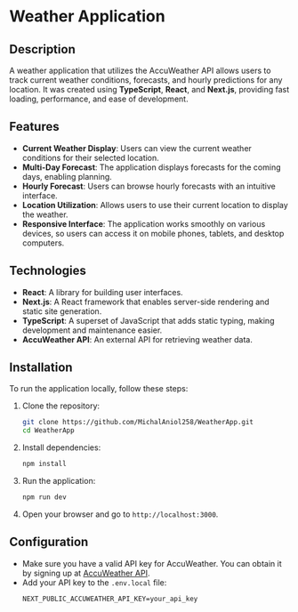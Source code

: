 # Weather Application

## Description
A weather application that utilizes the AccuWeather API allows users to track current weather conditions, forecasts, and hourly predictions for any location. It was created using **TypeScript**, **React**, and **Next.js**, providing fast loading, performance, and ease of development.

## Features
- **Current Weather Display**: Users can view the current weather conditions for their selected location.
- **Multi-Day Forecast**: The application displays forecasts for the coming days, enabling planning.
- **Hourly Forecast**: Users can browse hourly forecasts with an intuitive interface.
- **Location Utilization**: Allows users to use their current location to display the weather.
- **Responsive Interface**: The application works smoothly on various devices, so users can access it on mobile phones, tablets, and desktop computers.

## Technologies
- **React**: A library for building user interfaces.
- **Next.js**: A React framework that enables server-side rendering and static site generation.
- **TypeScript**: A superset of JavaScript that adds static typing, making development and maintenance easier.
- **AccuWeather API**: An external API for retrieving weather data.

## Installation
To run the application locally, follow these steps:

1. Clone the repository:
   ```bash
   git clone https://github.com/MichalAniol258/WeatherApp.git
   cd WeatherApp
   ```

2. Install dependencies:
   ```bash
   npm install
   ```

3. Run the application:
   ```bash
   npm run dev
   ```

4. Open your browser and go to `http://localhost:3000`.

## Configuration
- Make sure you have a valid API key for AccuWeather. You can obtain it by signing up at [AccuWeather API](https://developer.accuweather.com/).
- Add your API key to the `.env.local` file:
   ```
   NEXT_PUBLIC_ACCUWEATHER_API_KEY=your_api_key
   ```
